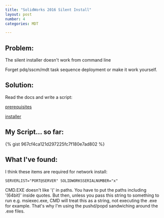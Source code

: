 ```yaml
---
title: "SolidWorks 2016 Silent Install"
layout: post
number: 4
categories: MDT

---
```


## Problem:

The silent installer doesn't work from command line

Forget pdq/sscm/mdt task sequence deployment or make it work yourself.

## Solution:
Read the docs and write a script:

[prerequisites](http://help.solidworks.com/2016/english/Installation/install_guide/c_prep_clients_admin_images.htm?id=7af121fe82ee461f874a77a5612dd53f#Pg0&ProductType=&ProductName=)

[installer](http://help.solidworks.com/2016/english/Installation/install_guide/c_installing_from_admin_image_command_line.htm?id=2f540a0df27f4c5fbb4adde8a7c9feee#Pg0&ProductType=&ProductName=)

## My Script... so far:

{% gist 967cf4ca121d297225fc7f180e7ad802 %}

## What I've found:
I think these items are required for network install:

    SERVERLIST="PORT@SERVER" SOLIDWORKSSERIALNUMBER="x"

CMD.EXE doesn't like '(' in paths.  You have to put the paths including '(64bit)' inside quotes.  But then, unless you pass this string to something to run e.g. msiexec.exe, CMD will treat this as a string, not executing the .exe for example.  That's why I'm using the pushd/popd sandwiching around the .exe files.
